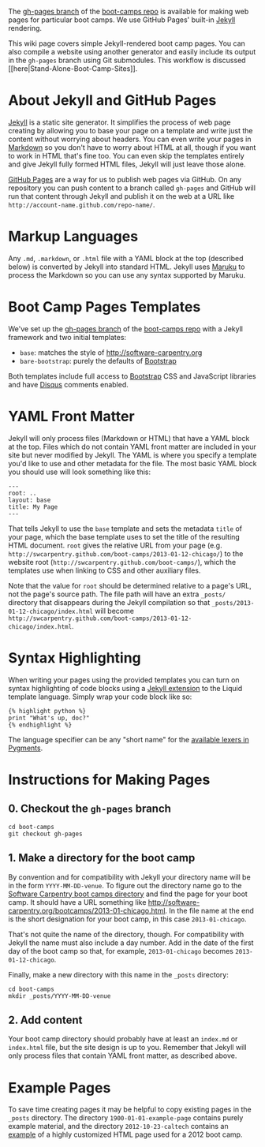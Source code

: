 The [gh-pages branch][gh-pages] of the [boot-camps repo][boot-camps] is available for making web pages for particular boot camps. We use GitHub Pages' built-in [Jekyll][] rendering.

This wiki page covers simple Jekyll-rendered boot camp pages.  You can also compile a website using another generator and easily include its output in the `gh-pages` branch using Git submodules.  This workflow is discussed [[here|Stand-Alone-Boot-Camp-Sites]].

# About Jekyll and GitHub Pages

[Jekyll][] is a static site generator. It simplifies the process of web page creating by allowing you to base your page on a template and write just the content without worrying about headers. You can even write your pages in [Markdown][] so you don't have to worry about HTML at all, though if you want to work in HTML that's fine too. You can even skip the templates entirely and give Jekyll fully formed HTML files, Jekyll will just leave those alone.

[GitHub Pages][pages] are a way for us to publish web pages via GitHub. On any repository you can push content to a branch called `gh-pages` and GitHub will run that content through Jekyll and publish it on the web at a URL like `http://account-name.github.com/repo-name/`.

# Markup Languages

Any `.md`, `.markdown`, or `.html` file with a YAML block at the top (described below) is converted by Jekyll into standard HTML. Jekyll uses [Maruku][] to process the Markdown so you can use any syntax supported by Maruku.

# Boot Camp Pages Templates

We've set up the [gh-pages branch][gh-pages] of the [boot-camps repo][boot-camps] with a Jekyll framework and two initial templates:

* `base`: matches the style of http://software-carpentry.org
* `bare-bootstrap`: purely the defaults of [Bootstrap][]

Both templates include full access to [Bootstrap][] CSS and JavaScript libraries and have [Disqus][] comments enabled.

# YAML Front Matter

Jekyll will only process files (Markdown or HTML) that have a YAML block at the top. Files which do not contain YAML front matter are included in your site but never modified by Jekyll. The YAML is where you specify a template you'd like to use and other metadata for the file. The most basic YAML block you should use will look something like this:

    ---
    root: ..
    layout: base
    title: My Page
    ---

That tells Jekyll to use the `base` template and sets the metadata `title` of your page, which the base template uses to set the title of the resulting HTML document.  `root` gives the relative URL from your page (e.g. `http://swcarpentry.github.com/boot-camps/2013-01-12-chicago/`) to the website root (`http://swcarpentry.github.com/boot-camps/`), which the templates use when linking to CSS and other auxiliary files.

Note that the value for `root` should be determined relative to a page's URL, not the page's source path.  The file path will have an extra `_posts/` directory that disappears during the Jekyll compilation so that `_posts/2013-01-12-chicago/index.html` will become `http://swcarpentry.github.com/boot-camps/2013-01-12-chicago/index.html`.

# Syntax Highlighting

When writing your pages using the provided templates you can turn on syntax highlighting of code blocks using a [Jekyll extension][extensions] to the Liquid template language. Simply wrap your code block like so:

    {% highlight python %}
    print "What's up, doc?"
    {% endhighlight %}

The language specifier can be any "short name" for the
[available lexers in Pygments][lexers].

# Instructions for Making Pages

## 0. Checkout the `gh-pages` branch

    cd boot-camps
    git checkout gh-pages

## 1. Make a directory for the boot camp

By convention and for compatibility with Jekyll your directory name will be in the form `YYYY-MM-DD-venue`. To figure out the directory name go to the [Software Carpentry boot camps directory][swc-bootcamps] and find the page for your boot camp. It should have a URL something like http://software-carpentry.org/bootcamps/2013-01-chicago.html. In the file name at the end is the short designation for your boot camp, in this case `2013-01-chicago`.

That's not quite the name of the directory, though. For compatibility with Jekyll the name must also include a day number. Add in the date of the first day of the boot camp so that, for example, `2013-01-chicago` becomes `2013-01-12-chicago`.

Finally, make a new directory with this name in the `_posts` directory:

    cd boot-camps
    mkdir _posts/YYYY-MM-DD-venue

## 2. Add content

Your boot camp directory should probably have at least an `index.md` or `index.html` file, but the site design is up to you. Remember that Jekyll will only process files that contain YAML front matter, as described above.

# Example Pages

To save time creating pages it may be helpful to copy existing pages in the `_posts` directory. The directory `1900-01-01-example-page` contains purely example material, and the directory `2012-10-23-caltech` contains an [example](http://swcarpentry.github.com/boot-camps/2012-10-23-caltech/) of a highly customized HTML page used for a 2012 boot camp.

[gh-pages]: https://github.com/swcarpentry/boot-camps/tree/gh-pages
[boot-camps]: https://github.com/swcarpentry/boot-camps
[Jekyll]: http://jekyllrb.com/
[Markdown]: http://daringfireball.net/projects/markdown/
[pages]: http://pages.github.com
[Maruku]: http://maruku.rubyforge.org/
[Bootstrap]: http://twitter.github.com/bootstrap/
[Disqus]: http://disqus.com/
[extensions]: https://github.com/mojombo/jekyll/wiki/Liquid-Extensions
[lexers]: http://pygments.org/docs/lexers/
[swc-bootcamps]: http://software-carpentry.org/bootcamps/
